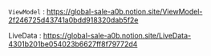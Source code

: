 `ViewModel` : https://global-sale-a0b.notion.site/ViewModel-2f246725d43741a0bdd918320dab5f2e

LiveData : https://global-sale-a0b.notion.site/LiveData-4301b201be054023b6627ff8f79772d4 

